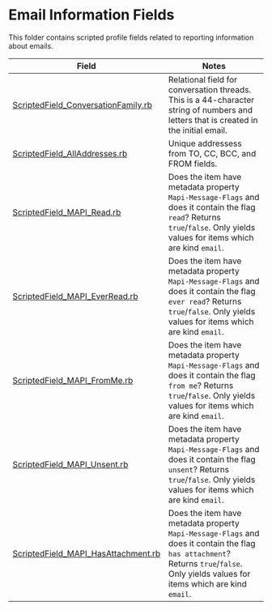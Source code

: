 Email Information Fields
============================

This folder contains scripted profile fields related to reporting information about emails.

| Field | Notes |
|-------|-------|
| [ScriptedField_ConversationFamily.rb](https://github.com/Nuix/Scripted-Metadata-Profile-Fields/blob/master/Ruby/Emails/ScriptedField_ConversationFamily.rb) | Relational field for conversation threads. This is a 44-character string of numbers and letters that is created in the initial email.|
| [ScriptedField_AllAddresses.rb](https://github.com/Nuix/Scripted-Metadata-Profile-Fields/blob/master/Ruby/Emails/ScriptedField_AllAddresses.rb) | Unique addressess from TO, CC, BCC, and FROM fields.|
| [ScriptedField_MAPI_Read.rb](https://github.com/Nuix/Scripted-Metadata-Profile-Fields/blob/master/Ruby/Emails/ScriptedField_MAPI_Read.rb) | Does the item have metadata property `Mapi-Message-Flags` and does it contain the flag `read`?  Returns `true`/`false`.  Only yields values for items which are kind `email`. |
| [ScriptedField_MAPI_EverRead.rb](https://github.com/Nuix/Scripted-Metadata-Profile-Fields/blob/master/Ruby/Emails/ScriptedField_MAPI_EverRead.rb) | Does the item have metadata property `Mapi-Message-Flags` and does it contain the flag `ever read`?  Returns `true`/`false`.  Only yields values for items which are kind `email`. |
| [ScriptedField_MAPI_FromMe.rb](https://github.com/Nuix/Scripted-Metadata-Profile-Fields/blob/master/Ruby/Emails/ScriptedField_MAPI_FromMe.rb) | Does the item have metadata property `Mapi-Message-Flags` and does it contain the flag `from me`?  Returns `true`/`false`.  Only yields values for items which are kind `email`. |
| [ScriptedField_MAPI_Unsent.rb](https://github.com/Nuix/Scripted-Metadata-Profile-Fields/blob/master/Ruby/Emails/ScriptedField_MAPI_Unsent.rb) | Does the item have metadata property `Mapi-Message-Flags` and does it contain the flag `unsent`?  Returns `true`/`false`.  Only yields values for items which are kind `email`. |
| [ScriptedField_MAPI_HasAttachment.rb](https://github.com/Nuix/Scripted-Metadata-Profile-Fields/blob/master/Ruby/Emails/ScriptedField_MAPI_HasAttachment.rb) | Does the item have metadata property `Mapi-Message-Flags` and does it contain the flag `has attachment`?  Returns `true`/`false`.  Only yields values for items which are kind `email`. |
